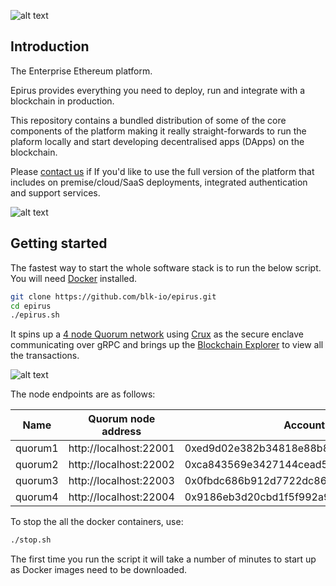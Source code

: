 ![alt text](https://raw.githubusercontent.com/blk-io/epirus/master/img/epirus.png "Epirus")

## Introduction

The Enterprise Ethereum platform.

Epirus provides everything you need to deploy, run and integrate with a blockchain in production.

This repository contains a bundled distribution of some of the core components of the platform 
making it really straight-forwards to run the plaform locally and start developing decentralised 
apps (DApps) on the blockchain.

Please [contact us](https://blk.io/index.html#contactus) if If you'd like to use the full version 
of the platform that includes on premise/cloud/SaaS deployments, integrated authentication and 
support services.

![alt text](https://raw.githubusercontent.com/blk-io/epirus/master/img/architecture.png "Epirus Architecture")

## Getting started

The fastest way to start the whole software stack is to run the below script. You will need 
[Docker](https://www.docker.com/products/docker-desktop) installed.

```bash
git clone https://github.com/blk-io/epirus.git
cd epirus
./epirus.sh
```

It spins up a [4 node Quorum network](https://github.com/blk-io/crux/tree/master/docker/quorum-crux) using
[Crux](https://github.com/blk-io/crux) as the secure enclave communicating over gRPC and brings up the
[Blockchain Explorer](https://github.com/blk-io/blk-explorer-free) to view all the transactions.

![alt text](https://raw.githubusercontent.com/blk-io/blk-explorer-free/master/docs/source/ExplorerCaption.png "Blk-Explorer-Free")

The node endpoints are as follows:

| Name    | Quorum node address    | Account key                                | Private transaction node key                 |
| ------- | ---------------------- | ------------------------------------------ | -------------------------------------------- |
| quorum1 | http://localhost:22001 | 0xed9d02e382b34818e88b88a309c7fe71e65f419d | BULeR8JyUWhiuuCMU/HLA0Q5pzkYT+cHII3ZKBey3Bo= | 
| quorum2 | http://localhost:22002 | 0xca843569e3427144cead5e4d5999a3d0ccf92b8e | QfeDAys9MPDs2XHExtc84jKGHxZg/aj52DTh0vtA3Xc= |
| quorum3 | http://localhost:22003 | 0x0fbdc686b912d7722dc86510934589e0aaf3b55a | 1iTZde/ndBHvzhcl7V68x44Vx7pl8nwx9LqnM/AfJUg= |
| quorum4 | http://localhost:22004 | 0x9186eb3d20cbd1f5f992a950d808c4495153abd5 | oNspPPgszVUFw0qmGFfWwh1uxVUXgvBxleXORHj07g8= |

To stop the all the docker containers, use:

```bash
./stop.sh
```

The first time you run the script it will take a number of minutes to start up as Docker images 
need to be downloaded.
